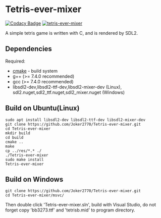 # Tetris-ever-mixer

[![Codacy Badge](https://api.codacy.com/project/badge/Grade/e64d90b4e4c84d3c8fb6dbbaf8e8b8cf)](https://app.codacy.com/gh/Joker2770/Tetris-ever-mixer?utm_source=github.com&utm_medium=referral&utm_content=Joker2770/Tetris-ever-mixer&utm_campaign=Badge_Grade_Settings)
[![tetris-ever-mixer](https://snapcraft.io/tetris-ever-mixer/badge.svg)](https://snapcraft.io/tetris-ever-mixer)

A simple tetris game is written with C, and is rendered by SDL2.

## Dependencies
Required:
* [cmake](http://www.cmake.org) - build system
* g++ (>= 7.4.0 recommended)
* gcc (>= 7.4.0 recommended)
* libsdl2-dev,libsdl2-ttf-dev,libsdl2-mixer-dev (Linux), sdl2.nuget,sdl2_ttf.nuget,sdl2_mixer.nuget (Windows)

## Build on Ubuntu(Linux)
~~~
sudo apt install libsdl2-dev libsdl2-ttf-dev libsdl2-mixer-dev
git clone https://github.com/Joker2770/Tetris-ever-mixer.git
cd Tetris-ever-mixer
mkdir build
cd build
cmake ..
make
cp ../res/*.* ./
./Tetris-ever-mixer
sudo make install
Tetris-ever-mixer
~~~

## Build on Windows
~~~
git clone https://github.com/Joker2770/Tetris-ever-mixer.git
cd Tetris-ever-mixer/msvc/
~~~
Then double click 'Tetris-ever-mixer.sln', build with Visual Studio, do not forget copy 'bb3273.ttf' and 'tetrisb.mid' to program directory.
